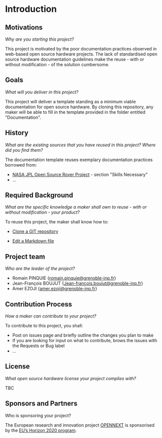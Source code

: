# Introduction

## Motivations

*Why are you starting this project?*



This project is motivated by the poor documentation practices observed in web-based open source hardware projects. The lack of standardised open source hardware documentation guidelines make the reuse - with or without modification - of the solution cumbersome.

## Goals

*What will you deliver in this project?*



This project will deliver a template standing as a minimum viable documentation for open source hardware. By cloning this repository, any maker will be able to fill in the template provided in the folder entitled "Documentation".

## History

*What are the existing sources that you have reused in this project? Where did you find them?*



The documentation template reuses exemplary documentation practices borrowed from:

- [NASA JPL Open Source Rover Project](https://github.com/nasa-jpl/open-source-rover) - section "Skills Necessary"
- ...

## Required Background

*What are the specific knowledge a maker shall own to reuse - with or without modification - your product?*



To reuse this project, the maker shall know how to:

- [Clone a GIT repository](https://docs.github.com/en/github/creating-cloning-and-archiving-repositories/cloning-a-repository)

- [Edit a Markdown file](https://guides.github.com/features/mastering-markdown/)

## Project team

*Who are the leader of the project?*



- Romain PINQUIE {romain.pinquie@grenoble-inp.fr}
- Jean-François BOUJUT {Jean-francois.boujut@grenoble-inp.fr}
- Amer EZOJI {amer.ezoji@grenoble-inp.fr}

## Contribution Process

*How a maker can contribute to your project?*



To contribute to this project, you shall:

- Post on issues page and briefly outline the changes you plan to make
- If you are looking for input on what to contribute, brows the issues with the Requests or Bug label
- ...

## License

*What open source hardware license your project complies with?*



TBC

## Sponsors and Partners

Who is sponsoring your project?



The European research and innovation project [OPENNEXT](https://opennext.eu/) is sponsorised by the [EU’s Horizon 2020 program](https://ec.europa.eu/easme/en/section/horizon-2020-energy-efficiency/h2020-programme#:~:text=Horizon%202020%20is%20the%20EU's,leadership%20and%20tackling%20societal%20challenges.).

